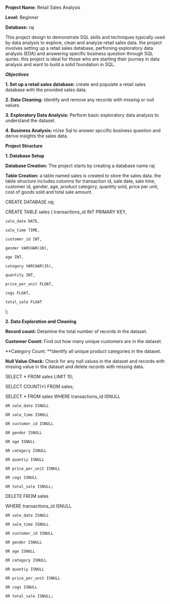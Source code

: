 **Project Name**: Retail Sales Analysis

**Level:** Beginner

**Database:** raj


This project design to demonstrate SQL skills and techniques typically used by data analysis to explore, clean and analyze retail sales data. the project involves setting up a retail sales database, perfoming exploratory data analysis (EDA) and answering specific business question through SQL quries. this project is ideal for those who are starting their journey in data analysis and want to build a solid foundation in SQL.

*****Objectives*****

**1. Set up a retail sales database:** create and populate a retail sales database with the provided sales data.

**2. Data Cleaning:**  Identify and remove any records with missing or null values.

**3. Exploratory Data Analysis:**  Perform basic exploratory data analysis to understand the dataset.

**4. Business Analysis:** nUse Sql to answer spccific business question and derive insights the sales data.


**Project Structure**

**1. Database Setup**

**Database Creation:** The project starts by creating a database name raj

**Table Creation:** a table named sales is created to store the sales data. the table structure includes columns for transaction id, sale date, sale time, customer id, gender, age, product category, quantity sold, price per unit, cost of goods sold and total sale amount.


CREATE DATABASE raj;


CREATE TABLE sales
(    transactions_id INT PRIMARY KEY,
    
    sale_date DATE,	
    
    sale_time TIME,
    
    customer_id INT,	
    
    gender VARCHAR(10),
    
    age INT,
    
    category VARCHAR(35),
    
    quantity INT,
    
    price_per_unit FLOAT,	
    
    cogs FLOAT,
    
    total_sale FLOAT
    
);


**2. Data Exploration and Cleaning**

**Record count:** Detamine the total number of records in the dataset.

**Customer Count:** Find out how many unique customers are in the dataset.

**Category Count: **identify all unique product categories in the dataset.

**Null Value Check:** Check for any null values in the dataset and records with missing value in the dataset and delete records with missing data.


SELECT * FROM sales
LIMIT 10;

SELECT COUNT(*) FROM sales;


SELECT * FROM sales
WHERE transactions_id ISNULL

	OR sale_date ISNULL
 
	OR sale_time ISNULL
 
	OR customer_id ISNULL
 
	OR gender ISNULL
 
	OR age ISNULL
 
	OR category ISNULL
 
	OR quantiy ISNULL
 
	OR price_per_unit ISNULL
 
	OR cogs ISNULL
 
	OR total_sale ISNULL;
 

DELETE FROM sales

WHERE transactions_id ISNULL

	OR sale_date ISNULL
 
	OR sale_time ISNULL
 
	OR customer_id ISNULL
 
	OR gender ISNULL
 
	OR age ISNULL
 
	OR category ISNULL
 
	OR quantiy ISNULL
 
	OR price_per_unit ISNULL
 
	OR cogs ISNULL
 
	OR total_sale ISNULL;






